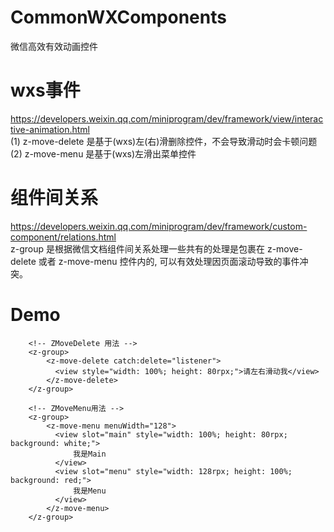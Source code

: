 # CommonWXComponents
微信高效有效动画控件  

 
wxs事件
====  
https://developers.weixin.qq.com/miniprogram/dev/framework/view/interactive-animation.html  
(1) z-move-delete 是基于(wxs)左(右)滑删除控件，不会导致滑动时会卡顿问题  
(2) z-move-menu 是基于(wxs)左滑出菜单控件  

组件间关系
====  
https://developers.weixin.qq.com/miniprogram/dev/framework/custom-component/relations.html  
z-group 是根据微信文档组件间关系处理一些共有的处理是包裹在 z-move-delete 或者 z-move-menu 控件内的, 可以有效处理因页面滚动导致的事件冲突。

Demo
====
		<!-- ZMoveDelete 用法 -->
		<z-group>
		    <z-move-delete catch:delete="listener">
		      <view style="width: 100%; height: 80rpx;">请左右滑动我</view>
		    </z-move-delete>
		</z-group>

		<!-- ZMoveMenu用法 -->  
		<z-group>
		    <z-move-menu menuWidth="128"> 
		      <view slot="main" style="width: 100%; height: 80rpx; background: white;"> 
		          我是Main
		      </view>
		      <view slot="menu" style="width: 128rpx; height: 100%; background: red;">
		          我是Menu
		      </view>			
		    </z-move-menu>
		</z-group>
